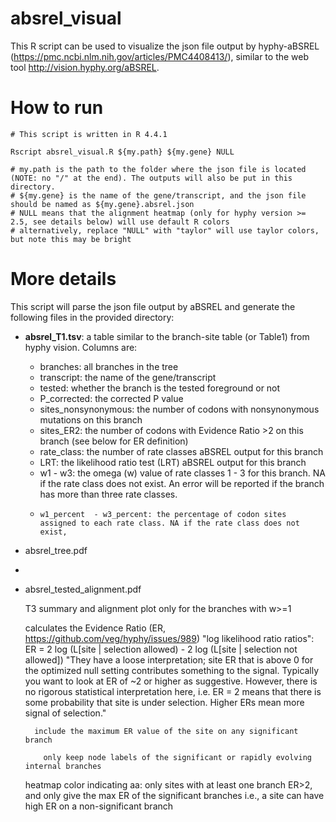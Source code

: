 # absrel_visual
This R script can be used to visualize the json file output by hyphy-aBSREL (https://pmc.ncbi.nlm.nih.gov/articles/PMC4408413/), similar to the web tool http://vision.hyphy.org/aBSREL. 

# How to run
```
# This script is written in R 4.4.1

Rscript absrel_visual.R ${my.path} ${my.gene} NULL

# my.path is the path to the folder where the json file is located (NOTE: no "/" at the end). The outputs will also be put in this directory.
# ${my.gene} is the name of the gene/transcript, and the json file should be named as ${my.gene}.absrel.json 
# NULL means that the alignment heatmap (only for hyphy version >= 2.5, see details below) will use default R colors
# alternatively, replace "NULL" with "taylor" will use taylor colors, but note this may be bright
```
# More details
This script will parse the json file output by aBSREL and generate the following files in the provided directory:
* **absrel_T1.tsv**: a table similar to the branch-site table (or Table1) from hyphy vision. Columns are:
  * branches: all branches in the tree
  * transcript: the name of the gene/transcript 
  * tested: whether the branch is the tested foreground or not
  * P_corrected: the corrected P value
  * sites_nonsynonymous: the number of codons with nonsynonymous mutations on this branch
  * sites_ER2: the number of codons with Evidence Ratio >2 on this branch (see below for ER definition)
  * rate_class: the number of rate classes aBSREL output for this branch
  * LRT: the likelihood ratio test (LRT) aBSREL output for this branch
  * w1 - w3: the omega (w) value of rate classes 1 - 3 for this branch. NA if the rate class does not exist. An error will be reported if the branch has more than three rate classes.
  * 	w1_percent	- w3_percent: the percentage of codon sites assigned to each rate class. NA if the rate class does not exist,

* absrel_tree.pdf
*
* absrel_tested_alignment.pdf



   T3 summary and alignment plot only for the branches with w>=1

  calculates the Evidence Ratio (ER, https://github.com/veg/hyphy/issues/989)
   "log likelihood ratio ratios": ER = 2 log (L[site | selection allowed) - 2 log (L[site | selection not allowed])
   "They have a loose interpretation; site ER that is above 0 for the optimized null setting contributes something to the signal. Typically you want to look at ER of ~2 or higher as suggestive. However, there is no rigorous statistical interpretation here, i.e. ER = 2 means that there is some probability that site is under selection. Higher ERs mean more signal of selection."


        include the maximum ER value of the site on any significant branch

          only keep node labels of the significant or rapidly evolving internal branches




       



     heatmap color indicating aa: only sites with at least one branch ER>2, and only give the max ER of the significant branches 
     i.e., a site can have high ER on a non-significant branch

    

